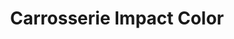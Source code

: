---
title: "Carrosserie Impact Color"
url: /vaudreuil-dorion/carrosserie-impact-color/
shop: Autowerkstatt
---